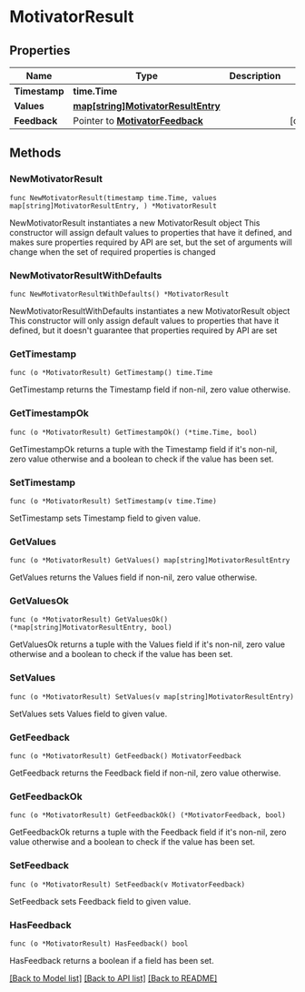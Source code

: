 # MotivatorResult

## Properties

Name | Type | Description | Notes
------------ | ------------- | ------------- | -------------
**Timestamp** | **time.Time** |  | 
**Values** | [**map[string]MotivatorResultEntry**](MotivatorResultEntry.md) |  | 
**Feedback** | Pointer to [**MotivatorFeedback**](MotivatorFeedback.md) |  | [optional] 

## Methods

### NewMotivatorResult

`func NewMotivatorResult(timestamp time.Time, values map[string]MotivatorResultEntry, ) *MotivatorResult`

NewMotivatorResult instantiates a new MotivatorResult object
This constructor will assign default values to properties that have it defined,
and makes sure properties required by API are set, but the set of arguments
will change when the set of required properties is changed

### NewMotivatorResultWithDefaults

`func NewMotivatorResultWithDefaults() *MotivatorResult`

NewMotivatorResultWithDefaults instantiates a new MotivatorResult object
This constructor will only assign default values to properties that have it defined,
but it doesn't guarantee that properties required by API are set

### GetTimestamp

`func (o *MotivatorResult) GetTimestamp() time.Time`

GetTimestamp returns the Timestamp field if non-nil, zero value otherwise.

### GetTimestampOk

`func (o *MotivatorResult) GetTimestampOk() (*time.Time, bool)`

GetTimestampOk returns a tuple with the Timestamp field if it's non-nil, zero value otherwise
and a boolean to check if the value has been set.

### SetTimestamp

`func (o *MotivatorResult) SetTimestamp(v time.Time)`

SetTimestamp sets Timestamp field to given value.


### GetValues

`func (o *MotivatorResult) GetValues() map[string]MotivatorResultEntry`

GetValues returns the Values field if non-nil, zero value otherwise.

### GetValuesOk

`func (o *MotivatorResult) GetValuesOk() (*map[string]MotivatorResultEntry, bool)`

GetValuesOk returns a tuple with the Values field if it's non-nil, zero value otherwise
and a boolean to check if the value has been set.

### SetValues

`func (o *MotivatorResult) SetValues(v map[string]MotivatorResultEntry)`

SetValues sets Values field to given value.


### GetFeedback

`func (o *MotivatorResult) GetFeedback() MotivatorFeedback`

GetFeedback returns the Feedback field if non-nil, zero value otherwise.

### GetFeedbackOk

`func (o *MotivatorResult) GetFeedbackOk() (*MotivatorFeedback, bool)`

GetFeedbackOk returns a tuple with the Feedback field if it's non-nil, zero value otherwise
and a boolean to check if the value has been set.

### SetFeedback

`func (o *MotivatorResult) SetFeedback(v MotivatorFeedback)`

SetFeedback sets Feedback field to given value.

### HasFeedback

`func (o *MotivatorResult) HasFeedback() bool`

HasFeedback returns a boolean if a field has been set.


[[Back to Model list]](../README.md#documentation-for-models) [[Back to API list]](../README.md#documentation-for-api-endpoints) [[Back to README]](../README.md)


